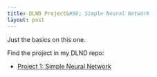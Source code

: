 ```yaml
---
title: DLND Project&#58; Simple Neural Network
layout: post
---
```


Just the basics on this one.

Find the project in my DLND repo:
* [Project 1: Simple Neural Network](https://github.com/krbnite/deep-learning-nanodegree/tree/master/Project1-Simple-Neural-Network)
